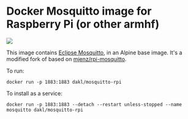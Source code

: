# Docker Mosquitto image for Raspberry Pi (or other armhf)
[![](https://images.microbadger.com/badges/image/dakl/mosquitto-rpi.svg)](https://microbadger.com/images/dakl/mosquitto-rpi "Get your own image badge on microbadger.com")

This image contains [Eclipse Mosquitto](http://mosquitto.org), in an Alpine base image.
It's a modified fork of based on [mjenz/rpi-mosquitto](https://github.com/mje-nz/rpi-docker-mosquitto).

To run:
```
docker run -p 1883:1883 dakl/mosquitto-rpi
```

To install as a service:
```
docker run -p 1883:1883 --detach --restart unless-stopped --name mosquitto dakl/mosquitto-rpi
```

